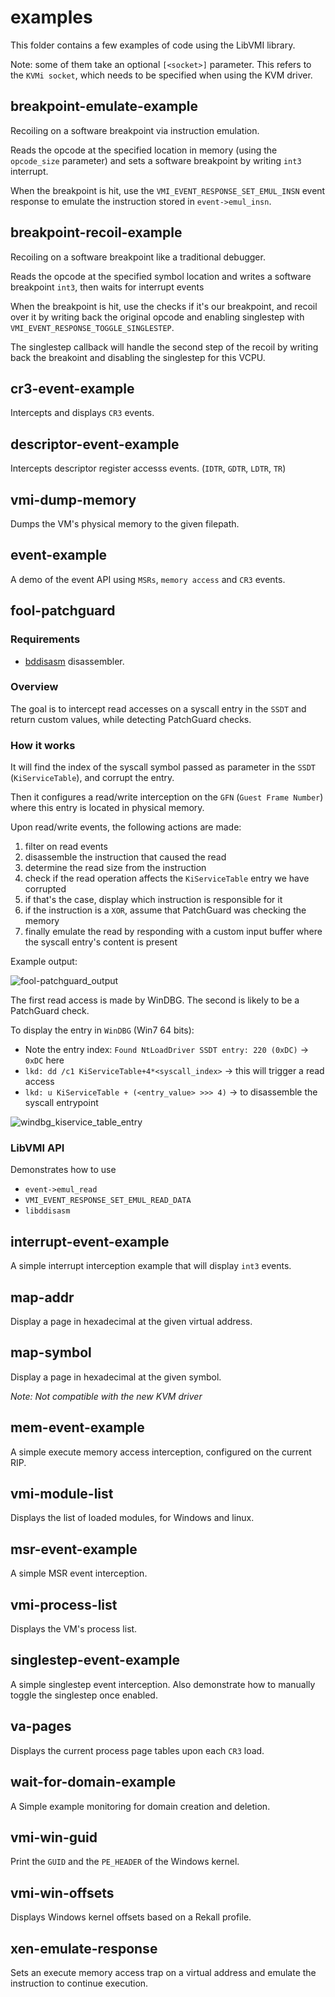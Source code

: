 # examples

This folder contains a few examples of code using the LibVMI library.

Note: some of them take an optional `[<socket>]` parameter. This refers to the
`KVMi socket`, which needs to be specified when using the KVM driver.

## breakpoint-emulate-example

Recoiling on a software breakpoint via instruction emulation.

Reads the opcode at the specified location in memory (using the `opcode_size`
parameter) and sets a software breakpoint by writing `int3` interrupt.

When the breakpoint is hit, use the `VMI_EVENT_RESPONSE_SET_EMUL_INSN` event response
to emulate the instruction stored in `event->emul_insn`.

## breakpoint-recoil-example

Recoiling on a software breakpoint like a traditional debugger.

Reads the opcode at the specified symbol location and writes a software breakpoint `int3`, then
waits for interrupt events

When the breakpoint is hit, use the checks if it's our breakpoint, and recoil over it
by writing back the original opcode and enabling singlestep with `VMI_EVENT_RESPONSE_TOGGLE_SINGLESTEP`.

The singlestep callback will handle the second step of the recoil by writing back the breakoint
and disabling the singlestep for this VCPU.

## cr3-event-example

Intercepts and displays `CR3` events.

## descriptor-event-example

Intercepts descriptor register accesss events. (`IDTR`, `GDTR`, `LDTR`, `TR`)

## vmi-dump-memory

Dumps the VM's physical memory to the given filepath.

## event-example

A demo of the event API using `MSRs`, `memory access` and `CR3` events.

## fool-patchguard

### Requirements

- [bddisasm](https://github.com/bitdefender/bddisasm) disassembler.

### Overview

The goal is to intercept read accesses on a syscall entry in the `SSDT` and return custom values,
while detecting PatchGuard checks.

### How it works

It will find the index of the syscall symbol passed as parameter in the `SSDT` (`KiServiceTable`), and corrupt the entry.

Then it configures a read/write interception on the `GFN` (`Guest Frame Number`) where this entry is located in physical memory.

Upon read/write events, the following actions are made:

1. filter on read events
2. disassemble the instruction that caused the read
3. determine the read size from the instruction
4. check if the read operation affects the `KiServiceTable` entry we have corrupted
5. if that's the case, display which instruction is responsible for it
6. if the instruction is a `XOR`, assume that PatchGuard was checking the memory
7. finally emulate the read by responding with a custom input buffer where the syscall entry's content is present

Example output:

![fool-patchguard_output](https://user-images.githubusercontent.com/964610/99801854-fabf4700-2b36-11eb-8cb7-ea5de3786f84.png)

The first read access is made by WinDBG. The second is likely to be a PatchGuard check.

To display the entry in `WinDBG` (Win7 64 bits):

- Note the entry index: `Found NtLoadDriver SSDT entry: 220 (0xDC)` -> `0xDC` here
- `lkd: dd /c1 KiServiceTable+4*<syscall_index>` -> this will trigger a read access
- `lkd: u KiServiceTable + (<entry_value> >>> 4)`  -> to disassemble the syscall entrypoint

![windbg_kiservice_table_entry](https://user-images.githubusercontent.com/964610/99801732-ce0b2f80-2b36-11eb-8b77-133603f2b90a.png)

### LibVMI API

Demonstrates how to use

- `event->emul_read`
- `VMI_EVENT_RESPONSE_SET_EMUL_READ_DATA`
- `libddisasm`

## interrupt-event-example

A simple interrupt interception example that will display `int3` events.

## map-addr

Display a page in hexadecimal at the given virtual address.

## map-symbol

Display a page in hexadecimal at the given symbol.

_Note: Not compatible with the new KVM driver_

## mem-event-example

A simple execute memory access interception, configured on the current RIP.

## vmi-module-list

Displays the list of loaded modules, for Windows and linux.

## msr-event-example

A simple MSR event interception.

## vmi-process-list

Displays the VM's process list.

## singlestep-event-example

A simple singlestep event interception. Also demonstrate how to manually toggle the singlestep once enabled.

## va-pages

Displays the current process page tables upon each `CR3` load.

## wait-for-domain-example

A Simple example monitoring for domain creation and deletion.

## vmi-win-guid

Print the `GUID` and the `PE_HEADER` of the Windows kernel.

## vmi-win-offsets

Displays Windows kernel offsets based on a Rekall profile.

## xen-emulate-response

Sets an execute memory access trap on a virtual address and emulate the instruction to continue execution.
